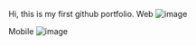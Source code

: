 Hi, this is my first github portfolio.
Web
![image](https://github.com/CF-0918/Latest2024PortFolio/assets/115879701/3779d90a-9602-45b7-a3d5-63914de869eb)

Mobile
![image](https://github.com/CF-0918/Latest2024PortFolio/assets/115879701/88c61c08-a1ff-40f2-b3a6-8ffac27adb2f)
